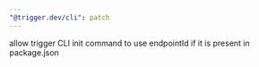 ```yaml
---
"@trigger.dev/cli": patch
---
```


allow trigger CLI init command to use endpointId if it is present in package.json
